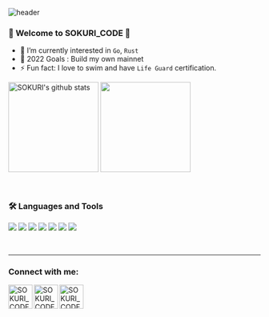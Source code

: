 ![header](https://capsule-render.vercel.app/api?type=waving&color=gradient&height=250&section=header&text=SOKURI_CODE&fontSize=90)


### 🌈 Welcome to SOKURI_CODE 👋 

- 🌱 I’m currently interested in `Go`, `Rust`
- 🥅 2022 Goals : Build my own mainnet
- ⚡ Fun fact: I love to swim and have `Life Guard` certification.

<div style="display: flex, height:180px">
<img align="center" style="height:180px" src="https://github-readme-stats.vercel.app/api?username=imysh578&show_icons=true&include_all_commits=true&theme=nord&hide_border=true" alt="SOKURI's github stats" />
<img align="center" style="height:180px" src="https://github-readme-stats.vercel.app/api/top-langs/?username=imysh578&layout=compact&theme=nord&hide_border=true" />
</div>
<br />
<br />

### 🛠 Languages and Tools

<img src="https://img.shields.io/badge/CSS3-1572B6?style=flat-square&logo=CSS3&logoColor=white"/> </t>
<img src="https://img.shields.io/badge/HTML5-E34F26?style=flat-square&logo=HTML5&logoColor=white"/> 
<img src="https://img.shields.io/badge/React-61DAFB?style=flat-square&logo=React&logoColor=white"/>
<img src="https://img.shields.io/badge/JavaScript-F7DF1E?style=flat-square&logo=JavaScript&logoColor=white"/>
<img src="https://img.shields.io/badge/TypeScript-3178C6?style=flat-square&logo=TypeScript&logoColor=white"/>
<img src="https://img.shields.io/badge/Node.js-339933?style=flat-square&logo=Node.js&logoColor=white"/>
<img src="https://img.shields.io/badge/Solidity-363636?style=flat-square&logo=Solidity&logoColor=white"/>
<!-- <img src="https://img.shields.io/badge/Linux-FCC624?style=flat-square&logo=Linux&logoColor=white"/>
<img src="https://img.shields.io/badge/Go-00ADD8?style=flat-square&logo=Go&logoColor=white"/> -->
<!-- <img src="https://img.shields.io/badge/Python-3776AB?style=flat-square&logo=Python&logoColor=white"/> -->

<br />

---
### Connect with me:

[<img align="left" alt="SOKURI_CODE | velog" width="48px" src="https://img.icons8.com/color/48/000000/blog.png" />][website]
<!-- [<img align="left" alt="SOKURI_CODE | YouTube" width="48px" src="https://img.icons8.com/color/48/000000/youtube-play.png" />][youtube] -->
[<img align="left" alt="SOKURI_CODE | Twitter" width="48px" src="https://img.icons8.com/color/48/000000/twitter-squared.png" />][twitter]
<!-- [<img align="left" alt="SOKURI_CODE | LinkedIn" width="48px" src="https://img.icons8.com/color/48/000000/linkedin.png" />][linkedin] -->
[<img align="left" alt="SOKURI_CODE | Instagram" width="48px" src="https://img.icons8.com/color/48/000000/instagram-new--v2.png" />][instagram]

[website]: https://velog.io/@imysh578
[twitter]: https://twitter.com/imysh578
<!-- [youtube]: https://youtube.com/ -->
<!-- [linkedin]: https://linkedin.com/in/ -->
[instagram]: https://instagram.com/_sokuri

<br />
